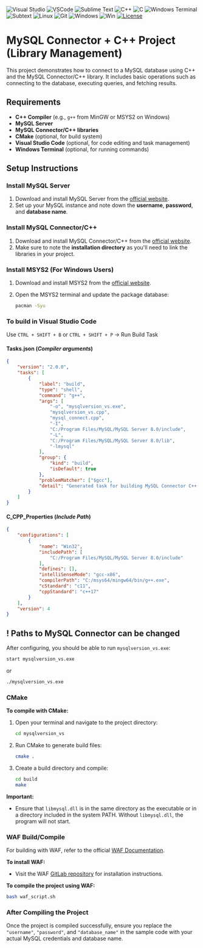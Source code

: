 ![Visual Studio](https://img.shields.io/badge/Visual%20Studio-5C2D91.svg?style=for-the-badge&logo=visual-studio&logoColor=white)
![VSCode](https://img.shields.io/badge/Vscode-007ACC?style=for-the-badge&logo=visualstudiocode&logoColor=white)
![Sublime Text](https://img.shields.io/badge/sublime_text-%23575757.svg?style=for-the-badge&logo=sublime-text&logoColor=important)
![C++](https://img.shields.io/badge/c++-%2300599C.svg?style=for-the-badge&logo=c%2B%2B&logoColor=white)
![C](https://img.shields.io/badge/c-%2300599C.svg?style=for-the-badge&logo=c&logoColor=white)
![Windows Terminal](https://img.shields.io/badge/Windows%20Terminal-%234D4D4D.svg?style=for-the-badge&logo=windows-terminal&logoColor=white)
![Subtext](https://img.shields.io/badge/sublime%20text-%23FF9800.svg?&style=for-the-badge&logo=sublime%20text&logoColor=black)
![Linux](https://img.shields.io/badge/Linux-FCC624?style=for-the-badge&logo=linux&logoColor=black)
![Git](https://img.shields.io/badge/git-%23F05033.svg?style=for-the-badge&logo=git&logoColor=white)
![Windows](https://img.shields.io/badge/github-%23121011.svg?style=for-the-badge&logo=github&logoColor=white)
![Win](https://img.shields.io/badge/Windows-0078D6?style=for-the-badge&logo=windows&logoColor=white)
[![License](https://img.shields.io/badge/License-MIT-yellow.svg)](https://opensource.org/licenses/MIT)

# MySQL Connector + C++ Project (Library Management)

This project demonstrates how to connect to a MySQL database using C++ and the MySQL Connector/C++ library. It includes basic operations such as connecting to the database, executing queries, and fetching results.

## Requirements

- **C++ Compiler** (e.g., `g++` from MinGW or MSYS2 on Windows)
- **MySQL Server**
- **MySQL Connector/C++ libraries**
- **CMake** (optional, for build system)
- **Visual Studio Code** (optional, for code editing and task management)
- **Windows Terminal** (optional, for running commands)

## Setup Instructions

### Install MySQL Server

1. Download and install MySQL Server from the [official website](https://dev.mysql.com/downloads/mysql/).
2. Set up your MySQL instance and note down the **username**, **password**, and **database name**.

### Install MySQL Connector/C++

1. Download and install MySQL Connector/C++ from the [official website](https://dev.mysql.com/downloads/connector/cpp/).
2. Make sure to note the **installation directory** as you'll need to link the libraries in your project.

### Install MSYS2 (For Windows Users)

1. Download and install MSYS2 from the [official website](https://www.msys2.org/).
2. Open the MSYS2 terminal and update the package database:

   ```bash
   pacman -Syu
   ```

### To build in Visual Studio Code

Use `CTRL + SHIFT + B` or `CTRL + SHIFT + P` -> Run Build Task

#### Tasks.json (_Compiler arguments_)

```json
{
    "version": "2.0.0",
    "tasks": [
        {
            "label": "build",
            "type": "shell",
            "command": "g++",
            "args": [
                "-o", "mysqlversion_vs.exe",
                "mysqlversion_vs.cpp",
                "mysql_connect.cpp",
                "-I",
                "C:/Program Files/MySQL/MySQL Server 8.0/include",
                "-L",
                "C:/Program Files/MySQL/MySQL Server 8.0/lib",
                "-lmysql"
            ],
            "group": {
                "kind": "build",
                "isDefault": true
            },
            "problemMatcher": ["$gcc"],
            "detail": "Generated task for building MySQL Connector C++ project"
        }
    ]
}
```

#### C_CPP_Properties (_Include Path_)

```json
{
    "configurations": [
        {
            "name": "Win32",
            "includePath": [
                "C:/Program Files/MySQL/MySQL Server 8.0/include"
            ],
            "defines": [],
            "intelliSenseMode": "gcc-x86",
            "compilerPath": "C:/msys64/mingw64/bin/g++.exe",
            "cStandard": "c11",
            "cppStandard": "c++17"
        }
    ],
    "version": 4
}
```

## ! Paths to MySQL Connector can be changed

After configuring, you should be able to run `mysqlversion_vs.exe`:

```bash
start mysqlversion_vs.exe
```

or

```bash
./mysqlversion_vs.exe
```

### CMake

**To compile with CMake:**

1. Open your terminal and navigate to the project directory:
   ```bash
   cd mysqlversion_vs
   ```

2. Run CMake to generate build files:
   ```bash
   cmake .
   ```

3. Create a build directory and compile:
   ```bash
   cd build
   make
   ```

**Important:**
- Ensure that `libmysql.dll` is in the same directory as the executable or in a directory included in the system PATH. Without `libmysql.dll`, the program will not start.

### WAF Build/Compile

For building with WAF, refer to the official [WAF Documentation](https://waf.io/apidocs/index.html).

**To install WAF:**
- Visit the WAF [GitLab repository](https://gitlab.com/ita1024/waf/blob/master/README.md#L20) for installation instructions.

**To compile the project using WAF:**

```bash
bash waf_script.sh
```

### After Compiling the Project

Once the project is compiled successfully, ensure you replace the `"username"`, `"password"`, and `"database_name"` in the sample code with your actual MySQL credentials and database name.